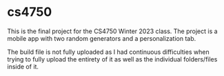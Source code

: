 # cs4750
This is the final project for the CS4750 Winter 2023 class. The project is a mobile app with two random generators and a personalization tab.

The build file is not fully uploaded as I had continuous difficulties when trying to fully upload the entirety of it as well as the individual folders/files inside of it.
